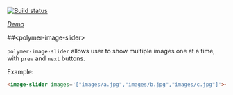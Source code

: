 [![Build status](https://travis-ci.org/philipjkim/paper-slider.svg?branch=master)](https://travis-ci.org/PolymerElements/paper-slider)

_[Demo](demo/index.html)_


##&lt;polymer-image-slider&gt;

`polymer-image-slider` allows user to show multiple images one at a time, with `prev` and `next` buttons.

Example:

```html
<image-slider images='["images/a.jpg","images/b.jpg","images/c.jpg"]'></image-slider>
```
